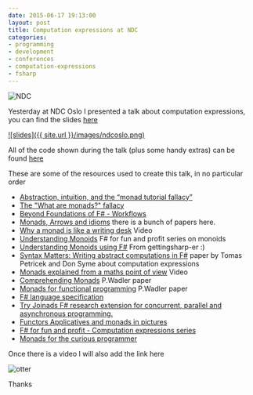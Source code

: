 ```yaml
---
date: 2015-06-17 19:13:00
layout: post
title: Computation expressions at NDC
categories:
- programming 
- development
- conferences
- computation-expressions
- fsharp
---
```


![NDC](http://i.imgur.com/aQkTWvT.png)

Yesterday at NDC Oslo I presented a talk about computation expressions, you can find the slides [here](http://www.roundcrisis.com/presentations/ndc-oslo/)

[![slides]({{ site.url }}/images/ndcoslo.png)](http://www.roundcrisis.com/presentations/ndc-oslo/)

All of the code shown during the talk (plus some handy extras) can be found [here](https://github.com/Andrea/Presentations/tree/master/NDC_Oslo-ComputationExpressions)

These are some of the resources used to create this talk, in no particular order 

* [Abstraction, intuition, and the “monad tutorial fallacy”](https://byorgey.wordpress.com/2009/01/12/abstraction-intuition-and-the-monad-tutorial-fallacy/)
* [The "What are monads?" fallacy](http://two-wrongs.com/the-what-are-monads-fallacy)
* [Beyond Foundations of F# - Workflows](http://www.infoq.com/articles/pickering-fsharp-workflow)
* [Monads, Arrows and idioms](http://homepages.inf.ed.ac.uk/wadler/topics/monads.html) there is a bunch of papers here.
* [Why a monad is like a writing desk](http://www.infoq.com/presentations/Why-is-a-Monad-Like-a-Writing-Desk) Video 
* [Understanding Monoids](http://fsharpforfunandprofit.com/posts/monoids-without-tears/#series-toc) F# for fun and profit series on monoids
* [Understanding Monoids using F#](http://gettingsharper.de/2015/03/03/understanding-monoids-using-f/) From gettingsharp-er :)
* [Syntax Matters: Writing abstract computations in F#](http://tomasp.net/academic/papers/computation-zoo/syntax-matters.pdf) paper by Tomas Petricek and Don Syme about computation expressions
* [Monads explained from a maths point of view](https://www.youtube.com/watch?v=9fohXBj2UEI) Video
* [Comprehending Monads](http://ncatlab.org/nlab/files/WadlerMonads.pdf) P.Wadler paper
* [Monads for functional programming]((http://homepages.inf.ed.ac.uk/wadler/papers/marktoberdorf/baastad.pdf)) P.Wadler paper
* [F# language specification](http://fsharp.org/specs/language-spec/)
* [Try Joinads F# research extension for concurrent, parallel and asynchronous programming.](http://tryjoinads.org/index.html?computations/home.html)
* [Functors Applicatives and monads in pictures](http://adit.io/posts/2013-04-17-functors,_applicatives,_and_monads_in_pictures.html)
* [F# for fun and profit - Computation expressions series](http://fsharpforfunandprofit.com/posts/computation-expressions-intro/)
* [Monads for the curious programmer](http://bartoszmilewski.com/2011/01/09/monads-for-the-curious-programmer-part-1/)

Once there is a video I will also add the link here

![otter](http://www.cotswoldwildlifepark.co.uk/images/meet-animals/otter.jpg)

Thanks 
